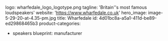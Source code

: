 logo: wharfedale_logo_logotype.png
tagline: 'Britain''s most famous loudspeakers'
website: 'https://www.wharfedale.co.uk'
hero_image: image-5-29-20-at-4.35-pm.jpg
title: Wharfedale
id: 4d01bc8a-a5a1-411d-be89-ed29868465b3
product-categories:
  - speakers
blueprint: manufacturer
